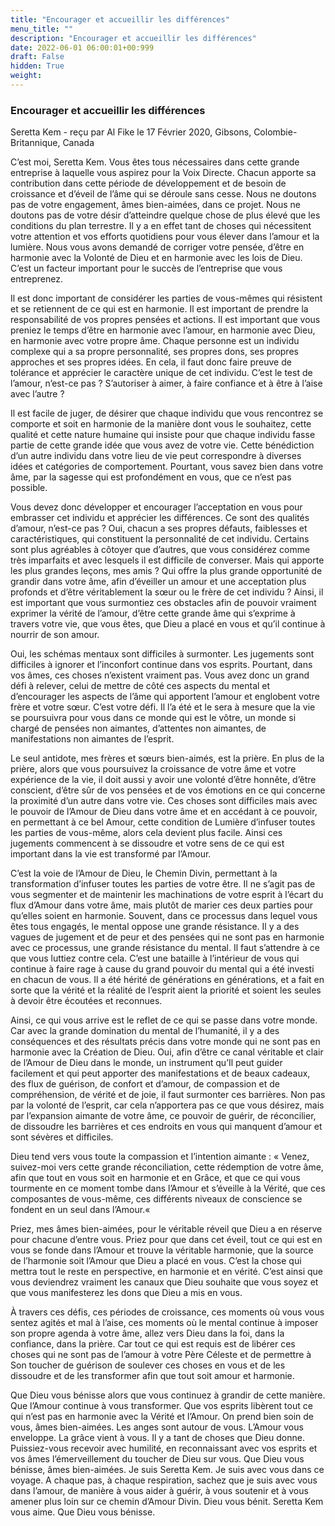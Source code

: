 ```yaml
---
title: "Encourager et accueillir les différences"
menu_title: ""
description: "Encourager et accueillir les différences"
date: 2022-06-01 06:00:01+00:999
draft: False
hidden: True
weight:
---
```

### Encourager et accueillir les différences

Seretta Kem - reçu par Al Fike le 17 Février 2020, Gibsons, Colombie-Britannique, Canada

C’est moi, Seretta Kem. Vous êtes tous nécessaires dans cette grande entreprise à laquelle vous aspirez pour la Voix Directe. Chacun apporte sa contribution dans cette période de développement et de besoin de croissance et d’éveil de l’âme qui se déroule sans cesse. Nous ne doutons pas de votre engagement, âmes bien-aimées, dans ce projet. Nous ne doutons pas de votre désir d’atteindre quelque chose de plus élevé que les conditions du plan terrestre. Il y a en effet tant de choses qui nécessitent votre attention et vos efforts quotidiens pour vous élever dans l’amour et la lumière. Nous vous avons demandé de corriger votre pensée, d’être en harmonie avec la Volonté de Dieu et en harmonie avec les lois de Dieu. C’est un facteur important pour le succès de l’entreprise que vous entreprenez.

Il est donc important de considérer les parties de vous-mêmes qui résistent et se retiennent de ce qui est en harmonie. Il est important de prendre la responsabilité de vos propres pensées et actions. Il est important que vous preniez le temps d’être en harmonie avec l’amour, en harmonie avec Dieu, en harmonie avec votre propre âme. Chaque personne est un individu complexe qui a sa propre personnalité, ses propres dons, ses propres approches et ses propres idées. En cela, il faut donc faire preuve de tolérance et apprécier le caractère unique de cet individu. C’est le test de l’amour, n’est-ce pas ? S’autoriser à aimer, à faire confiance et à être à l’aise avec l’autre ?

Il est facile de juger, de désirer que chaque individu que vous rencontrez se comporte et soit en harmonie de la manière dont vous le souhaitez, cette qualité et cette nature humaine qui insiste pour que chaque individu fasse partie de cette grande idée que vous avez de votre vie. Cette bénédiction d’un autre individu dans votre lieu de vie peut correspondre à diverses idées et catégories de comportement. Pourtant, vous savez bien dans votre âme, par la sagesse qui est profondément en vous, que ce n’est pas possible.

Vous devez donc développer et encourager l’acceptation en vous pour embrasser cet individu et apprécier les différences. Ce sont des qualités d’amour, n’est-ce pas ? Oui, chacun a ses propres défauts, faiblesses et caractéristiques, qui constituent la personnalité de cet individu. Certains sont plus agréables à côtoyer que d’autres, que vous considérez comme très imparfaits et avec lesquels il est difficile de converser. Mais qui apporte les plus grandes leçons, mes amis ? Qui offre la plus grande opportunité de grandir dans votre âme, afin d’éveiller un amour et une acceptation plus profonds et d’être véritablement la sœur ou le frère de cet individu ? Ainsi, il est important que vous surmontiez ces obstacles afin de pouvoir vraiment exprimer la vérité de l’amour, d’être cette grande âme qui s’exprime à travers votre vie, que vous êtes, que Dieu a placé en vous et qu’il continue à nourrir de son amour.

Oui, les schémas mentaux sont difficiles à surmonter. Les jugements sont difficiles à ignorer et l’inconfort continue dans vos esprits. Pourtant, dans vos âmes, ces choses n’existent vraiment pas. Vous avez donc un grand défi à relever, celui de mettre de côté ces aspects du mental et d’encourager les aspects de l’âme qui apportent l’amour et englobent votre frère et votre sœur. C’est votre défi. Il l’a été et le sera à mesure que la vie se poursuivra pour vous dans ce monde qui est le vôtre, un monde si chargé de pensées non aimantes, d’attentes non aimantes, de manifestations non aimantes de l’esprit.

Le seul antidote, mes frères et sœurs bien-aimés, est la prière. En plus de la prière, alors que vous poursuivez la croissance de votre âme et votre expérience de la vie, il doit aussi y avoir une volonté d’être honnête, d’être conscient, d’être sûr de vos pensées et de vos émotions en ce qui concerne la proximité d’un autre dans votre vie. Ces choses sont difficiles mais avec le pouvoir de l’Amour de Dieu dans votre âme et en accédant à ce pouvoir, en permettant à ce bel Amour, cette condition de Lumière d’infuser toutes les parties de vous-même, alors cela devient plus facile. Ainsi ces jugements commencent à se dissoudre et votre sens de ce qui est important dans la vie est transformé par l’Amour.

C’est la voie de l’Amour de Dieu, le Chemin Divin, permettant à la transformation d’infuser toutes les parties de votre être. Il ne s’agit pas de vous segmenter et de maintenir les machinations de votre esprit à l’écart du flux d’Amour dans votre âme, mais plutôt de marier ces deux parties pour qu’elles soient en harmonie. Souvent, dans ce processus dans lequel vous êtes tous engagés, le mental oppose une grande résistance. Il y a des vagues de jugement et de peur et des pensées qui ne sont pas en harmonie avec ce processus, une grande résistance du mental. Il faut s’attendre à ce que vous luttiez contre cela. C’est une bataille à l’intérieur de vous qui continue à faire rage à cause du grand pouvoir du mental qui a été investi en chacun de vous. Il a été hérité de générations en générations, et a fait en sorte que la vérité et la réalité de l’esprit aient la priorité et soient les seules à devoir être écoutées et reconnues.

Ainsi, ce qui vous arrive est le reflet de ce qui se passe dans votre monde. Car avec la grande domination du mental de l’humanité, il y a des conséquences et des résultats précis dans votre monde qui ne sont pas en harmonie avec la Création de Dieu. Oui, afin d’être ce canal véritable et clair de l’Amour de Dieu dans le monde, un instrument qu’Il peut guider facilement et qui peut apporter des manifestations et de beaux cadeaux, des flux de guérison, de confort et d’amour, de compassion et de compréhension, de vérité et de joie, il faut surmonter ces barrières. Non pas par la volonté de l’esprit, car cela n’apportera pas ce que vous désirez, mais par l’expansion aimante de votre âme, ce pouvoir de guérir, de réconcilier, de dissoudre les barrières et ces endroits en vous qui manquent d’amour et sont sévères et difficiles.

Dieu tend vers vous toute la compassion et l’intention aimante : « Venez, suivez-moi vers cette grande réconciliation, cette rédemption de votre âme, afin que tout en vous soit en harmonie et en Grâce, et que ce qui vous tourmente en ce moment tombe dans l’Amour et s’éveille à la Vérité, que ces composantes de vous-même, ces différents niveaux de conscience se fondent en un seul dans l’Amour.« 

Priez, mes âmes bien-aimées, pour le véritable réveil que Dieu a en réserve pour chacune d’entre vous. Priez pour que dans cet éveil, tout ce qui est en vous se fonde dans l’Amour et trouve la véritable harmonie, que la source de l’harmonie soit l’Amour que Dieu a placé en vous. C’est la chose qui mettra tout le reste en perspective, en harmonie et en vérité. C’est ainsi que vous deviendrez vraiment les canaux que Dieu souhaite que vous soyez et que vous manifesterez les dons que Dieu a mis en vous.

À travers ces défis, ces périodes de croissance, ces moments où vous vous sentez agités et mal à l’aise, ces moments où le mental continue à imposer son propre agenda à votre âme, allez vers Dieu dans la foi, dans la confiance, dans la prière. Car tout ce qui est requis est de libérer ces choses qui ne sont pas de l’amour à votre Père Céleste et de permettre à Son toucher de guérison de soulever ces choses en vous et de les dissoudre et de les transformer afin que tout soit amour et harmonie.

Que Dieu vous bénisse alors que vous continuez à grandir de cette manière. Que l’Amour continue à vous transformer. Que vos esprits libèrent tout ce qui n’est pas en harmonie avec la Vérité et l’Amour. On prend bien soin de vous, âmes bien-aimées. Les anges sont autour de vous. L’Amour vous enveloppe. La grâce vient à vous. Il y a tant de choses que Dieu donne. Puissiez-vous recevoir avec humilité, en reconnaissant avec vos esprits et vos âmes l’émerveillement du toucher de Dieu sur vous. Que Dieu vous bénisse, âmes bien-aimées. Je suis Seretta Kem. Je suis avec vous dans ce voyage. A chaque pas, à chaque respiration, sachez que je suis avec vous dans l’amour, de manière à vous aider à guérir, à vous soutenir et à vous amener plus loin sur ce chemin d’Amour Divin. Dieu vous bénit. Seretta Kem vous aime. Que Dieu vous bénisse.



